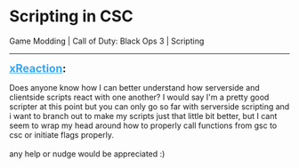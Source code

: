 # Scripting in CSC
Game Modding | Call of Duty: Black Ops 3 | Scripting

---
<strong style="font-size: 1.4em;"><span style="text-decoration: underline;text-decoration-color: #34a7f9;"><span style="color:#34a7f9;">xReaction</span></span>:</strong>

<p>Does anyone know how I can better understand how serverside and clientside scripts react with one another? I would say I&#39;m a pretty good scripter at this point but you can only go so far with serverside scripting and i want to branch out to make my scripts just that little bit better, but I cant seem to wrap my head around how to properly call functions from gsc to csc or initiate flags properly.<br /><br />any help or nudge would be appreciated :)</p>
